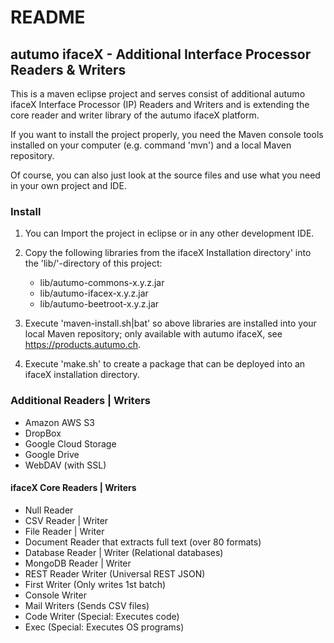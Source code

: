 # README

## autumo ifaceX - Additional Interface Processor Readers & Writers

This is a maven eclipse project and serves consist of additional autumo ifaceX 
Interface Processor (IP) Readers and Writers and is extending the core reader
and writer library of the autumo ifaceX platform.

If you want to install the project properly, you need the Maven console
tools installed on your computer (e.g. command 'mvn') and a local Maven
repository.

Of course, you can also just look at the source files and use what you need
in your own project and IDE.

### Install

1.	You can Import the project in eclipse or in any other development IDE.

2.	Copy the following libraries from the ifaceX Installation directory'
	into the 'lib/'-directory of this project:
	
	- lib/autumo-commons-x.y.z.jar
	- lib/autumo-ifacex-x.y.z.jar
	- lib/autumo-beetroot-x.y.z.jar
	
3.	Execute 'maven-install.sh|bat' so above libraries are installed into 
	your local Maven repository; only available with autumo ifaceX, see
	https://products.autumo.ch.
	
4.	Execute 'make.sh' to create a package that can be deployed into an
	ifaceX installation directory. 

### Additional Readers | Writers

- Amazon AWS S3
- DropBox
- Google Cloud Storage
- Google Drive
- WebDAV (with SSL)

#### ifaceX Core Readers | Writers

 - Null Reader
 - CSV Reader | Writer
 - File Reader | Writer
 - Document Reader that extracts full text (over 80 formats)
 - Database Reader | Writer (Relational databases)
 - MongoDB Reader | Writer
 - REST Reader Writer (Universal REST JSON)
 - First Writer (Only writes 1st batch)
 - Console Writer
 - Mail Writers (Sends CSV files)
 - Code Writer (Special: Executes code)
 - Exec (Special: Executes OS programs)
